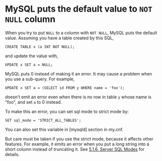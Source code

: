 # MySQL puts the default value to `NOT NULL` column

When you try to put `NULL` to a column with `NOT NULL`, MySQL puts the default value. Assuming you have a table created by this SQL,

    CREATE TABLE x (a INT NOT NULL);

and update the value with,

    UPDATE x SET a = NULL;

MySQL puts 0 instead of making it an error. It may cause a problem when you use a sub-query. For example,

    UPDATE x SET a = (SELECT id FROM y WHERE name = 'foo');

doesn't emit an error even when there is no row in table `y` whose name is "foo", and set `a` to 0 instead.

To make this an error, you can set sql mode to strict mode by:

    SET sql_mode = 'STRICT_ALL_TABLES';

You can also set this variable in [mysqld] section in my.cnf.

But care must be taken if you use the strict mode, because it affects other features. For example, it emits an error when you put a long string into a short column instead of truncating it. See [5.1.6. Server SQL Modes](http://dev.mysql.com/doc/refman/5.1/en/server-sql-mode.html) for details.
